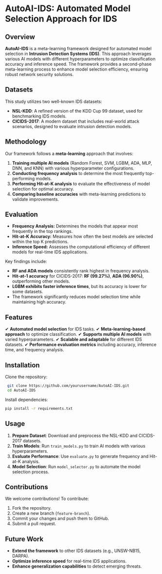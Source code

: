 # AutoAI-IDS: Automated Model Selection Approach for IDS

## Overview
**AutoAI-IDS** is a meta-learning framework designed for automated model selection in **Intrusion Detection Systems (IDS)**. This approach leverages various AI models with different hyperparameters to optimize classification accuracy and inference speed. The framework provides a second-phase meta-learning process to enhance model selection efficiency, ensuring robust network security solutions.

## Datasets
This study utilizes two well-known IDS datasets:
- **NSL-KDD**: A refined version of the KDD Cup 99 dataset, used for benchmarking IDS models.
- **CICIDS-2017**: A modern dataset that includes real-world attack scenarios, designed to evaluate intrusion detection models.

## Methodology
Our framework follows a **meta-learning** approach that involves:
1. **Training multiple AI models** (Random Forest, SVM, LGBM, ADA, MLP, DNN, and KNN) with various hyperparameter configurations.
2. **Conducting frequency analysis** to determine the most frequently top-performing models.
3. **Performing Hit-at-K analysis** to evaluate the effectiveness of model selection for optimal accuracy.
4. **Comparing baseline accuracies** with meta-learning predictions to validate improvements.

## Evaluation
- **Frequency Analysis:** Determines the models that appear most frequently in the top rankings.
- **Hit-at-K Accuracy:** Measures how often the best models are selected within the top K predictions.
- **Inference Speed:** Assesses the computational efficiency of different models for real-time IDS applications.

Key findings include:
- **RF and ADA models** consistently rank highest in frequency analysis.
- **Hit-at-1 accuracy** for CICIDS-2017: **RF (99.27%)**, **ADA (96.90%)**, outperforming other models.
- **LGBM exhibits faster inference times**, but its accuracy is lower for some datasets.
- The framework significantly reduces model selection time while maintaining high accuracy.

## Features
✔ **Automated model selection** for IDS tasks.
✔ **Meta-learning-based approach** to optimize classification.
✔ **Supports multiple AI models** with varied hyperparameters.
✔ **Scalable and adaptable** for different IDS datasets.
✔ **Performance evaluation metrics** including accuracy, inference time, and frequency analysis.

## Installation
Clone the repository:
```sh
 git clone https://github.com/yourusername/AutoAI-IDS.git
 cd AutoAI-IDS
```

Install dependencies:
```sh
pip install -r requirements.txt
```

## Usage
1. **Prepare Dataset**: Download and preprocess the NSL-KDD and CICIDS-2017 datasets.
2. **Train Models**: Run `train_models.py` to train AI models with various hyperparameters.
3. **Evaluate Performance**: Use `evaluate.py` to generate frequency and Hit-at-K analysis.
4. **Model Selection**: Run `model_selector.py` to automate the model selection process.

## Contributions
We welcome contributions! To contribute:
1. Fork the repository.
2. Create a new branch (`feature-branch`).
3. Commit your changes and push them to GitHub.
4. Submit a pull request.

## Future Work
- **Extend the framework** to other IDS datasets (e.g., UNSW-NB15, DARPA).
- **Optimize inference speed** for real-time IDS applications.
- **Enhance generalization capabilities** to detect emerging threats.

